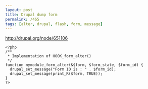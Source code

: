 ```yaml
---
layout: post
title: Drupal dump form
permalink: /465
tags: [alter, drupal, flash, form, message]
---
```


<http://drupal.org/node/651106>

    <?php
    /**
     * Implementation of HOOK_form_alter()
     */
    function mymodule_form_alter(&$form, $form_state, $form_id) {
      drupal_set_message("Form ID is : " . $form_id);
      drupal_set_message(print_R($form, TRUE));
    }
    ?>
